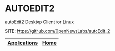 # AUTOEDIT2
 
 autoEdit2 Desktop Client for Linux
 
 SITE: https://github.com/OpenNewsLabs/autoEdit_2

 | [Applications](https://portable-linux-apps.github.io/apps.html) | [Home](https://portable-linux-apps.github.io)
 | --- | --- |
